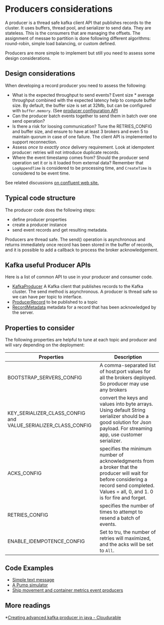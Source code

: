 # Producers considerations 

A producer is a thread safe kafka client API that publishes records to the cluster. It uses buffers, thread pool, and serializer to send data. They are stateless. This is the consumers that are managing the offsets. The assignment of messae to partition is done following different algorithms: round-robin, simple load balancing, or custom defined. 

Producers are more simple to implement but still you need to assess some design considerations.

## Design considerations

When developing a record producer you need to assess the following:

* What is the expected throughput to send events? Event size * average throughput combined with the expected latency help to compute buffer size. By default, the buffer size is set at 32Mb, but can be configured with `buffer.memory`. (See [producer configuration API](https://kafka.apache.org/10/javadoc/org/apache/kafka/clients/producer/ProducerConfig.html)
* Can the producer batch events together to send them in batch over one send operation? 
* Is there a risk for loosing communication? Tune the RETRIES_CONFIG and buffer size, and ensure to have at least 3 brokers and even 5 to maintain quorum in case of one failure. The client API is implemented to support reconnection.
* Assess *once to exactly once* delivery requirement. Look at idempotent producer: retries will not introduce duplicate records.
* Where the event timestamp comes from? Should the producer send operation set it or is it loaded from external data? Remember that `LogAppendTime` is considered to be processing time, and `CreateTime` is considered to be event time.

See related discussions [on confluent web site.](https://www.confluent.io/blog/put-several-event-types-kafka-topic/)

## Typical code structure

The producer code does the following steps:

* define producer properties
* create a producer instance
* send event records and get resulting metadata. 

Producers are thread safe. The send() operation is asynchronous and returns immediately once record has been stored in the buffer of records, and it is possible to add a callback to process the broker acknowledgement. 

## Kafka useful Producer APIs

Here is a list of common API to use in your producer and consumer code.

* [KafkaProducer](https://kafka.apache.org/11/javadoc/org/apache/kafka/clients/producer/KafkaProducer.html) A Kafka client that publishes records to the Kafka cluster.  The send method is asynchronous. A producer is thread safe so we can have per topic to interface. 
* [ProducerRecord](https://kafka.apache.org/11/javadoc/org/apache/kafka/clients/producer/ProducerRecord.html) to be published to a topic
* [RecordMetadata](https://kafka.apache.org/11/javadoc/org/apache/kafka/clients/producer/RecordMetadata.html) metadata for a record that has been acknowledged by the server.

## Properties to consider

The following properties are helpful to tune at each topic and producer and will vary depending on the deployment:  

 | Properties | Description |
 | --- | --- |
 | BOOTSTRAP_SERVERS_CONFIG |  A comma-separated list of host:port values for all the brokers deployed. So producer may use any brokers |
 | KEY_SERIALIZER_CLASS_CONFIG and VALUE_SERIALIZER_CLASS_CONFIG |convert the keys and values into byte arrays. Using default String serializer should be a good solution for Json payload. For streaming app, use customer serializer.|
 | ACKS_CONFIG | specifies the minimum number of acknowledgments from a broker that the producer will wait for before considering a record send completed. Values = all, 0, and 1. 0 is for fire and forget. |
 | RETRIES_CONFIG | specifies the number of times to attempt to resend a batch of events. |
 | ENABLE_IDEMPOTENCE_CONFIG | Set to tru, the number of retries will maximized, and the acks will be set to `All`.|  


## Code Examples

* [Simple text message](https://github.com/ibm-cloud-architecture/refarch-asset-analytics/blob/master/asset-event-producer/src/main/java/ibm/cte/kafka/play/SimpleProducer.java)
* [A Pump simulator](https://github.com/ibm-cloud-architecture/refarch-asset-analytics/tree/master/asset-event-producer#pump-simulator)
* [Ship movement and container metrics event producers](https://github.com/ibm-cloud-architecture/refarch-kc-ms)

## More readings

*[Creating advanced kafka producer in java - Cloudurable](http://cloudurable.com/blog/kafka-tutorial-kafka-producer-advanced-java-examples/index.html)